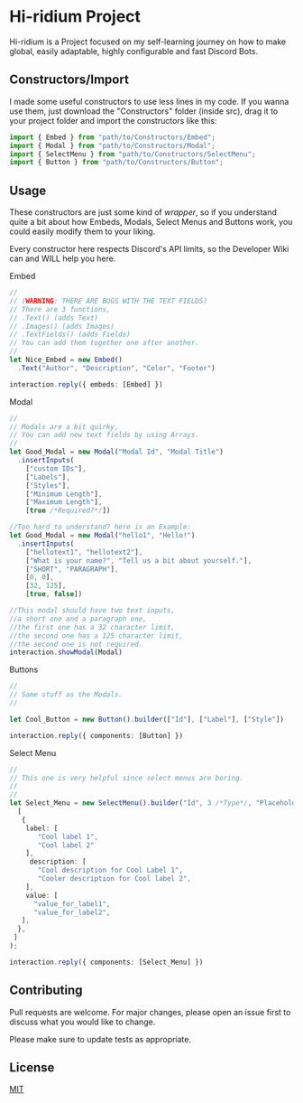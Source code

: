 # Hi-ridium Project

Hi-ridium is a Project focused on my self-learning journey on how to make global, easily adaptable, highly configurable and fast Discord Bots.

## Constructors/Import

I made some useful constructors to use less lines in my code.
If you wanna use them, just download the "Constructors" folder (inside src), drag it to your project folder and import the constructors like this:

```typescript
import { Embed } from "path/to/Constructors/Embed";
import { Modal } from "path/to/Constructors/Modal";
import { SelectMenu } from "path/to/Constructors/SelectMenu";
import { Button } from "path/to/Constructors/Button";
```

## Usage

These constructors are just some kind of *wrapper*, so if you understand quite a bit about how Embeds, Modals, Select Menus and Buttons work, you could easily modify them to your liking.

Every constructor here respects Discord's API limits, so the Developer Wiki can and WILL help you here.

Embed
```typescript
//
// (WARNING: THERE ARE BUGS WITH THE TEXT FIELDS)
// There are 3 functions, 
// .Text() (adds Text)
// .Images() (adds Images)
// .TextFields() (adds Fields)
// You can add them together one after another.
//
let Nice_Embed = new Embed()
  .Text("Author", "Description", "Color", "Footer")

interaction.reply({ embeds: [Embed] })
```
Modal
```typescript
//
// Modals are a bit quirky,
// You can add new text fields by using Arrays.
//
let Good_Modal = new Modal("Modal Id", "Modal Title")
  .insertInputs(
    ["custom IDs"], 
    ["Labels"], 
    ["Styles"], 
    ["Minimum Length"], 
    ["Maximum Length"], 
    [true /*Required?*/])

//Too hard to understand? here is an Example:
let Good_Modal = new Modal("hello1", "Hello!")
  .insertInputs(
    ["hellotext1", "hellotext2"], 
    ["What is your name?", "Tell us a bit about yourself."], 
    ["SHORT", "PARAGRAPH"],
    [0, 0],
    [32, 125], 
    [true, false])

//This modal should have two text inputs,
//a short one and a paragraph one,
//the first one has a 32 character limit,
//the second one has a 125 character limit,
//the second one is not required.
interaction.showModal(Modal)
```
Buttons
```typescript
//
// Same stuff as the Modals.
//

let Cool_Button = new Button().builder(["Id"], ["Label"], ["Style"])

interaction.reply({ components: [Button] }) 

```
Select Menu
```typescript
//
// This one is very helpful since select menus are boring.
// 
//
let Select_Menu = new SelectMenu().builder("Id", 3 /*Type*/, "Placeholder",
  [
   {
    label: [
       "Cool label 1",
       "Cool label 2"
    ],
     description: [
       "Cool description for Cool Label 1",
       "Cooler description for Cool label 2",
    ],
    value: [
      "value_for_label1",
      "value_for_label2",
   ],
  },
 ]
);

interaction.reply({ components: [Select_Menu] }) 

```
## Contributing

Pull requests are welcome. For major changes, please open an issue first
to discuss what you would like to change.

Please make sure to update tests as appropriate.

## License

[MIT](https://choosealicense.com/licenses/mit/)